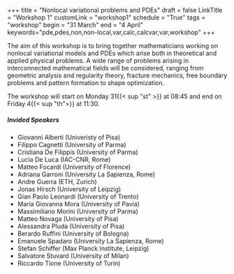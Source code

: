 +++
title = "Nonlocal variational problems and PDEs"
draft = false
LinkTitle = "Workshop 1"
customLink = "workshop1"
schedule = "True"
tags = "workshop"
begin = "31 March"
end = "4 April"
keywords="pde,pdes,non,non-local,var,calc,calcvar,var,workshop"
+++


The aim of this workshop is to bring together mathematicians working on nonlocal variational models and PDEs which arise both in theoretical and applied physical problems. A wide range of problems arising in interconnected mathematical fields will be considered, ranging from geometric analysis and regularity theory, fracture mechanics, free boundary problems and pattern formation to shape optimization.

The workshop will start on Monday 31{{< sup "st" >}} at 08:45 and end on Friday 4{{< sup "th">}} at 11:30.

##### **Invided Speakers**

* Giovanni Alberti (Univeristy of Pisa)
* Filippo Cagnetti (University of Parma)
* Cristiana De Filippis (University of Parma)
* Lucia De Luca  (IAC-CNR, Rome)
* Matteo Focardi (University of Florence)
* Adriana Garroni  (University La Sapienza, Rome)
* Andre Guerra (ETH, Zurich)
* Jonas Hirsch (University of Leipzig)
* Gian Paolo Leonardi  (University of Trento)
* Maria Giovanna Mora  (University of Pavia)
* Massimiliano Morini (University of Parma)
* Matteo Novaga  (University of Pisa)
* Alessandra Pluda (University of Pisa)
* Berardo Ruffini (University of Bologna)
* Emanuele Spadaro (University La Sapienza, Rome)
* Stefan Schiffer (Max Planck Institute, Leipzig)
* Salvatore Stuvard (University of Milan)
* Riccardo Tione (University of Turin)

